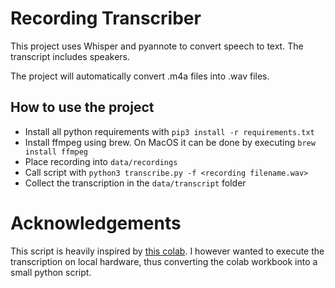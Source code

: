 # Recording Transcriber

This project uses Whisper and pyannote to convert speech to text. The transcript includes speakers.

The project will automatically convert .m4a files into .wav files.

## How to use the project

- Install all python requirements with `pip3 install -r requirements.txt`
- Install ffmpeg using brew. On MacOS it can be done by executing `brew install ffmpeg`
- Place recording into `data/recordings`
- Call script with `python3 transcribe.py -f <recording filename.wav>` 
- Collect the transcription in the `data/transcript` folder

# Acknowledgements

This script is heavily inspired by
[this colab](https://colab.research.google.com/drive/1V-Bt5Hm2kjaDb4P1RyMSswsDKyrzc2-3?usp=sharing#scrollTo=O0_tup8RAyBy).
I however wanted to execute the transcription on local hardware, thus converting the colab workbook into a small python 
script.